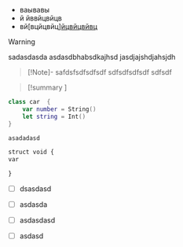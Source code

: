 
- ваывавы
- й йввйцвйцв
- вй[вцйцвйц][йцвйцвйвц]() 
> [!Warning] 
> sadasdasda
> asdasdbhabsdkajhsd
> jasdjajshdjahsjdh

> [!Note]-
> safdsfsdfsdfsdf
> sdfsdfsdfsdf
> sdfsdf

>[!summary ]



``` swift
class car  {
	var number = String()
	let string = Int()
}


```

``` css
asadadasd

struct void {
var 

}
```



- [ ] dsasdasd
- [ ] asdasda
- [ ] asdasdasd
- [ ] asdasd







